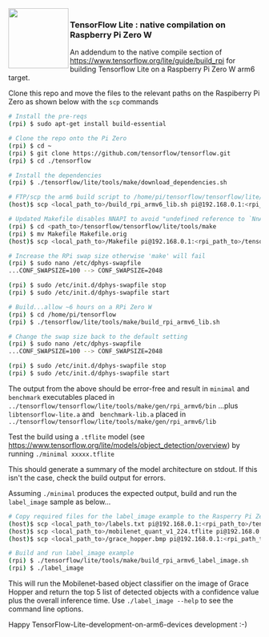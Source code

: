 <img align="left" width="120" height="120" src="https://avatars0.githubusercontent.com/u/15658638?s=200&v=4">

### TensorFlow Lite : native compilation on Raspberry Pi Zero W

An addendum to the native compile section of https://www.tensorflow.org/lite/guide/build_rpi for building Tensorflow Lite on a Raspberry Pi Zero W arm6 target.

Clone this repo and move the files to the relevant paths on the Raspiberry Pi Zero as shown below with the `scp` commands

```sh
# Install the pre-reqs
(rpi) $ sudo apt-get install build-essential

# Clone the repo onto the Pi Zero
(rpi) $ cd ~
(rpi) $ git clone https://github.com/tensorflow/tensorflow.git
(rpi) $ cd ./tensorflow

# Install the dependencies
(rpi) $ ./tensorflow/lite/tools/make/download_dependencies.sh

# FTP/scp the arm6 build script to /home/pi/tensorflow/tensorflow/lite/tools/make
(host)$ scp <local_path_to>/build_rpi_armv6_lib.sh pi@192.168.0.1:<rpi_path_to>/tensorflow/tensorflow/lite/tools/make

# Updated Makefile disables NNAPI to avoid "undefined reference to `NnApiImplementation()'" references
(rpi) $ cd <path_to>/tensorflow/tensorflow/lite/tools/make
(rpi) $ mv Makefile Makefile.orig
(host)$ scp <local_path_to>/Makefile pi@192.168.0.1:<rpi_path_to>/tensorflow/tensorflow/lite/tools/make

# Increase the RPi swap size otherwise 'make' will fail 
(rpi) $ sudo nano /etc/dphys-swapfile
...CONF_SWAPSIZE=100 --> CONF_SWAPSIZE=2048

(rpi) $ sudo /etc/init.d/dphys-swapfile stop
(rpi) $ sudo /etc/init.d/dphys-swapfile start

# Build...allow ~6 hours on a RPi Zero W
(rpi) $ cd /home/pi/tensorflow
(rpi) $ ./tensorflow/lite/tools/make/build_rpi_armv6_lib.sh

# Change the swap size back to the default setting
(rpi) $ sudo nano /etc/dphys-swapfile
...CONF_SWAPSIZE=100 --> CONF_SWAPSIZE=2048

(rpi) $ sudo /etc/init.d/dphys-swapfile stop
(rpi) $ sudo /etc/init.d/dphys-swapfile start
```

The output from the above should be error-free and result in `minimal` and `benchmark` executables placed in  `../tensorflow/tensorflow/lite/tools/make/gen/rpi_armv6/bin` ...plus `libtensorflow-lite.a` and ` benchmark-lib.a` placed in `../tensorflow/tensorflow/lite/tools/make/gen/rpi_armv6/lib`

Test the build using a `.tflite` model (see https://www.tensorflow.org/lite/models/object_detection/overview) by running `./minimal xxxxx.tflite`

This should generate a summary of the model architecture on stdout. If this isn't the case, check the build output for errors.

Assuming `./minimal` produces the expected output, build and run the `label_image` sample as below...

```sh
# Copy required files for the label_image example to the Rasperry Pi Zero
(host)$ scp <local_path_to>/labels.txt pi@192.168.0.1:<rpi_path_to>/tensorflow/tensorflow/lite/tools/make/gen/rpi_armv6/bin
(host)$ scp <local_path_to>/mobilenet_quant_v1_224.tflite pi@192.168.0.1:<rpi_path_to>/tensorflow/tensorflow/lite/tools/make/gen/rpi_armv6/bin
(host)$ scp <local_path_to>/grace_hopper.bmp pi@192.168.0.1:<rpi_path_to>/tensorflow/tensorflow/lite/tools/make/gen/rpi_armv6/bin

# Build and run label_image example
(rpi) $ ./tensorflow/lite/tools/make/build_rpi_armv6_label_image.sh
(rpi) $ ./label_image
```

This will run the Mobilenet-based object classifier on the image of Grace Hopper and return the top 5 list of detected objects with a confidence value plus the overall inference time. 
Use `./label_image --help` to see the command line options.

Happy TensorFlow-Lite-development-on-arm6-devices development :-)
